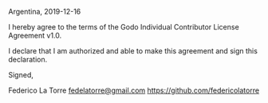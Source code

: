 Argentina, 2019-12-16

 I hereby agree to the terms of the Godo Individual Contributor License
 Agreement v1.0.

 I declare that I am authorized and able to make this agreement and sign this
 declaration.

 Signed,

 Federico La Torre fedelatorre@gmail.com https://github.com/federicolatorre
